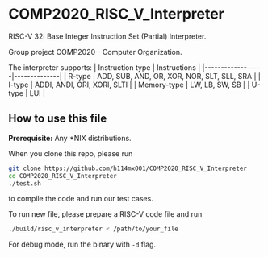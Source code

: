 # COMP2020_RISC_V_Interpreter

RISC-V 32I Base Integer Instruction Set (Partial) Interpreter. 

Group project COMP2020 - Computer Organization. 

The interpreter supports: 
| Instruction type | Instructions |
|------------------|--------------|
| R-type      |	ADD, SUB, AND, OR, XOR, NOR, SLT, SLL, SRA |
| I-type      |	ADDI, ANDI, ORI, XORI, SLTI |
| Memory-type | LW, LB, SW, SB              |
| U-type      | LUI                         | 
 
## How to use this file 

**Prerequisite:** Any *NIX distributions. 

When you clone this repo, please run 

```bash
git clone https://github.com/h114mx001/COMP2020_RISC_V_Interpreter
cd COMP2020_RISC_V_Interpreter
./test.sh 
```

to compile the code and run our test cases. 

To run new file, please prepare a RISC-V code file and run

```bash
./build/risc_v_interpreter < /path/to/your_file
```

For debug mode, run the binary with `-d` flag. 


